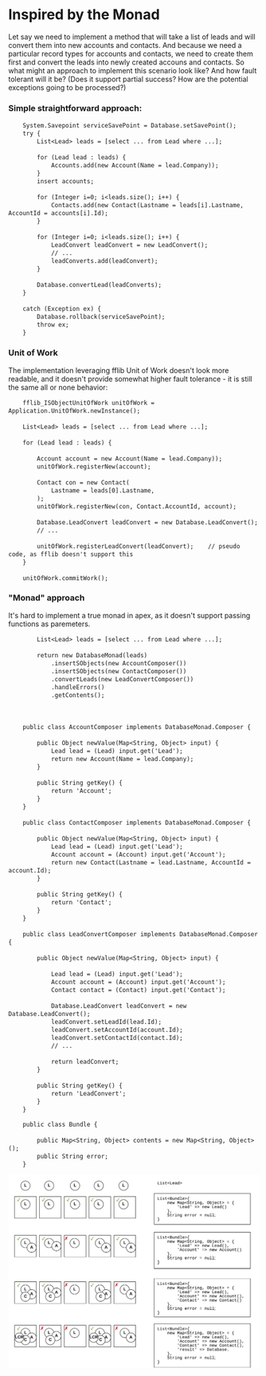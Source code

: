 # Inspired by the Monad

Let say we need to implement a method that will take a list of leads and will convert them into new accounts and contacts.
And because we need a particular record types for accounts and contacts, we need to create them first and convert the leads
into newly created accouns and contacts. So what might an approach to implement this scenario look like? And how fault tolerant
will it be? (Does it support partial success? How are the potential exceptions going to be processed?)

### Simple straightforward approach:

```
    System.Savepoint serviceSavePoint = Database.setSavePoint();
    try {
        List<Lead> leads = [select ... from Lead where ...];

        for (Lead lead : leads) {
            Accounts.add(new Account(Name = lead.Company));
        }
        insert accounts;

        for (Integer i=0; i<leads.size(); i++) {
            Contacts.add(new Contact(Lastname = leads[i].Lastname, AccountId = accounts[i].Id);
        }

        for (Integer i=0; i<leads.size(); i++) {
            LeadConvert leadConvert = new LeadConvert();
            // ...
            leadConverts.add(leadConvert);
        }

        Database.convertLead(leadConverts);
    }

    catch (Exception ex) {
        Database.rollback(serviceSavePoint);
        throw ex;
    }
```
### Unit of Work

The implementation leveraging fflib Unit of Work doesn't look more readable, and it doesn't provide
somewhat higher fault tolerance - it is still the same all or none behavior:

```
    fflib_ISObjectUnitOfWork unitOfWork = Application.UnitOfWork.newInstance();

    List<Lead> leads = [select ... from Lead where ...];

    for (Lead lead : leads) {

        Account account = new Account(Name = lead.Company));
        unitOfWork.registerNew(account);

        Contact con = new Contact(
            Lastname = leads[0].Lastname,
        );
        unitOfWork.registerNew(con, Contact.AccountId, account);

        Database.LeadConvert leadConvert = new Database.LeadConvert();
        // ...

        unitOfWork.registerLeadConvert(leadConvert);    // pseudo code, as fflib doesn't support this
    }

    unitOfWork.commitWork();
```

### "Monad" approach

It's hard to implement a true monad in apex, as it doesn't support passing functions as paremeters.

```
        List<Lead> leads = [select ... from Lead where ...];

        return new DatabaseMonad(leads)
            .insertSObjects(new AccountComposer())
            .insertSObjects(new ContactComposer())
            .convertLeads(new LeadConvertComposer())
            .handleErrors()
            .getContents();



    public class AccountComposer implements DatabaseMonad.Composer {

        public Object newValue(Map<String, Object> input) {
            Lead lead = (Lead) input.get('Lead');
            return new Account(Name = lead.Company);
        }

        public String getKey() {
            return 'Account';
        }
    }

    public class ContactComposer implements DatabaseMonad.Composer {

        public Object newValue(Map<String, Object> input) {
            Lead lead = (Lead) input.get('Lead');
            Account account = (Account) input.get('Account');
            return new Contact(Lastname = lead.Lastname, AccountId = account.Id);
        }

        public String getKey() {
            return 'Contact';
        }
    }

    public class LeadConvertComposer implements DatabaseMonad.Composer {

        public Object newValue(Map<String, Object> input) {

            Lead lead = (Lead) input.get('Lead');
            Account account = (Account) input.get('Account');
            Contact contact = (Contact) input.get('Contact');

            Database.LeadConvert leadConvert = new Database.LeadConvert();
            leadConvert.setLeadId(lead.Id);
            leadConvert.setAccountId(account.Id);
            leadConvert.setContactId(contact.Id);
            // ...

            return leadConvert;
        }

        public String getKey() {
            return 'LeadConvert';
        }
    }

```

```
    public class Bundle {

        public Map<String, Object> contents = new Map<String, Object>();
        public String error;
    }
```

![Bundles](/img/Bundles.png)

